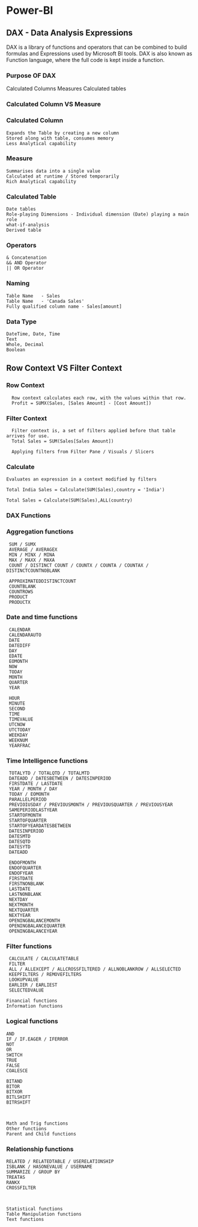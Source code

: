 # **Power-BI**

## **DAX** - Data Analysis Expressions

DAX is a library of functions and operators that can be combined to build formulas and Expressions used by Microsoft BI tools.
DAX is also known as Function language, where the full code is kept inside a function.

### **Purpose OF DAX** 
  Calculated Columns
  Measures
  Calculated tables

### **Calculated Column  VS Measure**

  ### **Calculated Column**
    Expands the Table by creating a new column
    Stored along with table, consumes memory
    Less Analytical capability

  ### **Measure**
    Summarises data into a single value
    Calculated at runtime / Stored temporarily
    Rich Analytical capability

  ### **Calculated Table**
    Date tables
    Role-playing Dimensions - Individual dimension (Date) playing a main role
    what-if-analysis
    Derived table

  ### **Operators**
    & Concatenation
    && AND Operator
    || OR Operator

  ### **Naming**
    Table Name   - Sales
    Table Name   - 'Canada Sales'
    Fully qualified column name - Sales[amount]

  ### **Data Type**
    DateTime, Date, Time
    Text
    Whole, Decimal
    Boolean

## **Row Context VS Filter Context**

  ### Row Context

      Row context calculates each row, with the values within that row.
      Profit = SUMX(Sales, [Sales Amount] - [Cost Amount])

  ### Filter Context

      Filter context is, a set of filters applied before that table arrives for use.
      Total Sales = SUM(Sales[Sales Amount])

      Applying filters from Filter Pane / Visuals / Slicers
    
  ### **Calculate**

    Evaluates an expression in a context modified by filters

    Total India Sales = Calculate(SUM(Sales),country = 'India')

    Total Sales = Calculate(SUM(Sales),ALL(country)


  ### **DAX Functions**
  
   ### **Aggregation functions**
     SUM / SUMX
     AVERAGE / AVERAGEX
     MIN / MINX / MINA
     MAX / MAXX / MAXA
     COUNT / DISTINCT COUNT / COUNTX / COUNTA / COUNTAX / DISTINCTCOUNTNOBLANK

     APPROXIMATEDDISTINCTCOUNT
     COUNTBLANK
     COUNTROWS
     PRODUCT
     PRODUCTX
      
   ### **Date and time functions**

     CALENDAR
     CALENDARAUTO
     DATE
     DATEDIFF
     DAY
     EDATE
     EOMONTH
     NOW
     TODAY
     MONTH
     QUARTER
     YEAR

     HOUR
     MINUTE
     SECOND
     TIME
     TIMEVALUE
     UTCNOW
     UTCTODAY
     WEEKDAY
     WEEKNUM
     YEARFRAC
     
     
   ### **Time Intelligence functions**

     TOTALYTD / TOTALQTD / TOTALMTD
     DATEADD / DATESBETWEEN / DATESINPERIOD
     FIRSTDATE / LASTDATE
     YEAR / MONTH / DAY
     TODAY / EOMONTH
     PARALLELPERIOD
     PREVIOIUSDAY / PREVIOUSMONTH / PREVIOUSQUARTER / PREVIOUSYEAR
     SAMEPERIODLASTYEAR
     STARTOFMONTH
     STARTOFQUARTER
     STARTOFYEARDATESBETWEEN
     DATESINPERIOD
     DATESMTD
     DATESQTD
     DATESYTD
     DATEADD

     ENDOFMONTH
     ENDOFQUARTER
     ENDOFYEAR
     FIRSTDATE
     FIRSTNONBLANK
     LASTDATE
     LASTNONBLANK
     NEXTDAY
     NEXTMONTH
     NEXTQUARTER
     NEXTYEAR
     OPENINGBALANCEMONTH
     OPENINGBALANCEQUARTER
     OPENINGBALANCEYEAR
     
     
   ### **Filter functions**
     CALCULATE / CALCULATETABLE
     FILTER
     ALL / ALLEXCEPT / ALLCROSSFILTERED / ALLNOBLANKROW / ALLSELECTED
     KEEPFILTERS / REMOVEFILTERS
     LOOKUPVALUE
     EARLIER / EARLIEST
     SELECTEDVALUE
     
    Financial functions  
    Information functions
    
  ### **Logical functions**

    AND
    IF / IF.EAGER / IFERROR  
    NOT
    OR
    SWITCH
    TRUE
    FALSE
    COALESCE

    BITAND
    BITOR
    BITXOR
    BITLSHIFT
    BITRSHIFT
    

    
    Math and Trig functions
    Other functions
    Parent and Child functions
    
  ### **Relationship functions**

    RELATED / RELATEDTABLE / USERELATIONSHIP
    ISBLANK / HASONEVALUE / USERNAME
    SUMMARIZE / GROUP BY
    TREATAS
    RANKX
    CROSSFILTER
    

      
    Statistical functions
    Table Manipulation functions
    Text functions
    

  
  
  
  
  
    


